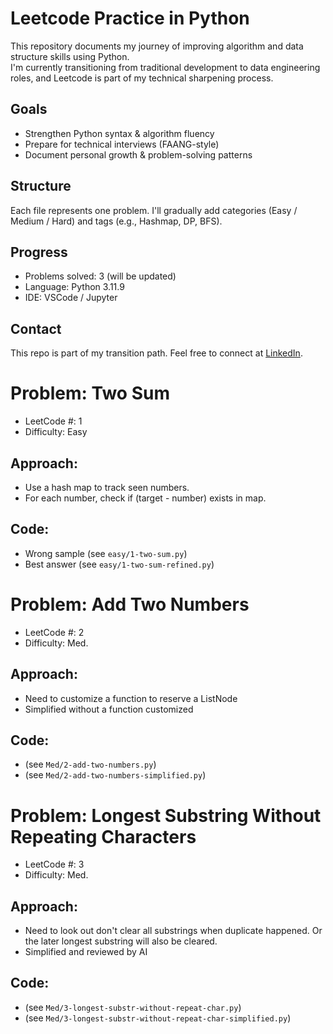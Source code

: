 # Leetcode Practice in Python

This repository documents my journey of improving algorithm and data structure skills using Python.  
I'm currently transitioning from traditional development to data engineering roles, and Leetcode is part of my technical sharpening process.

## Goals

- Strengthen Python syntax & algorithm fluency
- Prepare for technical interviews (FAANG-style)
- Document personal growth & problem-solving patterns

## Structure

Each file represents one problem.
I'll gradually add categories (Easy / Medium / Hard) and tags (e.g., Hashmap, DP, BFS).

## Progress

- Problems solved: 3 (will be updated)
- Language: Python 3.11.9
- IDE: VSCode / Jupyter

## Contact

This repo is part of my transition path. Feel free to connect at [LinkedIn](https://www.linkedin.com/in/zheziv-26ba77194/).

# Problem: Two Sum
- LeetCode #: 1
- Difficulty: Easy

## Approach:
- Use a hash map to track seen numbers.
- For each number, check if (target - number) exists in map.

## Code:
- Wrong sample (see `easy/1-two-sum.py`)
- Best answer (see `easy/1-two-sum-refined.py`)

# Problem: Add Two Numbers
- LeetCode #: 2
- Difficulty: Med.

## Approach:
- Need to customize a function to reserve a ListNode
- Simplified without a function customized

## Code:
- (see `Med/2-add-two-numbers.py`)
- (see `Med/2-add-two-numbers-simplified.py`)

# Problem: Longest Substring Without Repeating Characters
- LeetCode #: 3
- Difficulty: Med.

## Approach:
- Need to look out don't clear all substrings when duplicate happened. Or the later longest substring will also be cleared.
- Simplified and reviewed by AI

## Code:
- (see `Med/3-longest-substr-without-repeat-char.py`)
- (see `Med/3-longest-substr-without-repeat-char-simplified.py`)
